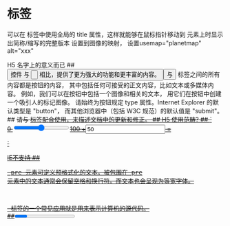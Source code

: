 # 标签
可以在 <abbr> 标签中使用全局的 title 属性，这样就能够在鼠标指针移动到 <abbr> 元素上时显示出简称/缩写的完整版本
<area> 设置到图像的映射，<img> 设置usemap="planetmap" alt="xxx" <map name="planetmap" id="planetmap">
<article> <aside> H5 名字上的意义而已
## <button> 
控件 与 <input type="button"> 相比，提供了更为强大的功能和更丰富的内容。
<button> 与 </button> 标签之间的所有内容都是按钮的内容，
其中包括任何可接受的正文内容，比如文本或多媒体内容。
例如，我们可以在按钮中包括一个图像和相关的文本，
用它们在按钮中创建一个吸引人的标记图像。
请始终为按钮规定 type 属性。Internet Explorer 的默认类型是 "button"，
而其他浏览器中（包括 W3C 规范）的默认值是 "submit"。
## <del>
请与 <ins> 标签配合使用，来描述文档中的更新和修正。
## <embed> H5 使用范畴?
## <output>
` <form oninput="x.value=parseInt(a.value)+parseInt(b.value)">0
<input type="range" id="a" value="50">100
+<input type="number" id="b" value="50">
=<output name="x" for="a b"></output>
</form>
`

IE不支持
##<pre>
pre 元素可定义预格式化的文本。被包围在 pre 元素中的文本通常会保留空格和换行符。而文本也会呈现为等宽字体。
<pre> 标签的一个常见应用就是用来表示计算机的源代码。
##<progress>
H5标签 用于显示进度条
## <q>短引用 用"代替 <blockquote> 长引用 有外边距
##<sub> 下标 <sup>上标 用于数学符号
##<wbr>
Word Break Opportunity (<wbr>) 规定在文本中的何处适合添加换行符。
H5标签 IE不支持


# 全局属性
contenteditable H5 设置元素是否可编辑，大部分浏览器(包括IE8)都支持

accesskey  属性规定激活（使元素获得焦点）元素的快捷键。几乎所有浏览器均 accesskey 属性
data-* H5 属性用于存储页面或应用程序的私有自定义数据。
<p hidden>这个段落应该被隐藏。</p> H5  不会占位置 等待用js设置其可见
tabindex <element tabindex="number"> 属性规定元素的 tab 键控制次序（当 tab 键用于导航时 
# 事件
onmousemove	script	当鼠标指针移动到元素上时触发。
onmouseout	script	当鼠标指针移出元素时触发。
## onmouseup 属性在松开鼠标按钮时触发。
提示：相对于 onmouseup 事件的事件次序（限于鼠标左/中键）：
onmousedown
onmouseup
onclick
onmouseup 事件的事件次序（限于鼠标右键）：
onmousedown
onmouseup
oncontextmenu
## onMouseover和onMousemove有什么区别?
区别是进入后onmousemove鼠标每动一下都会执行事件，onmouseover只在鼠标进入时执行一次

clientX / clientY：// 触摸点相对于浏览器窗口viewport的位置  参照点会随着浏览器的滚动而变化
pageX / pageY：// 触摸点相对于页面的位置  参照点不会随着浏览器的滚动而变化
screenX /screenY：// 触摸点相对于屏幕的位置 

所以如果要算鼠标在当前div的相对位置 
通过获取var offset = $("#mainScreen").offset();后
当前鼠标的绝对位置要用pageX/Y去拿 否则浏览器页面滚动后会少算一段